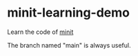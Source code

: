# minit-learning-demo

Learn the code of [minit](https://github.com/YaleGuo/minit)

The branch named "main" is always useful.